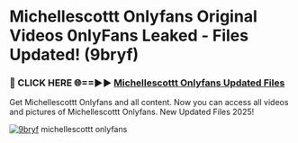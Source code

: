 # Michellescottt Onlyfans Original Videos 0nlyFans Leaked - Files Updated! (9bryf)

<h3>🔴 CLICK HERE 🌐==►► <a href="https://tinyurl.com/x26r9saj" rel="nofollow">Michellescottt Onlyfans Updated Files</a></h3>

Get Michellescottt Onlyfans and all content. Now you can access all videos and pictures of Michellescottt Onlyfans. New Updated Files 2025!

[![9bryf](https://i.imgur.com/LkgZPqh.gif)](https://tinyurl.com/x26r9saj)
michellescottt onlyfans